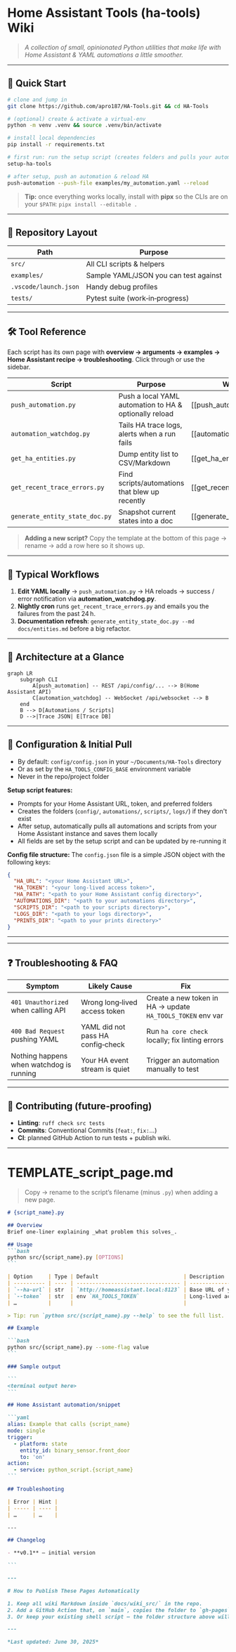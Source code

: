 # Home Assistant Tools (ha-tools) Wiki

> *A collection of small, opinionated Python utilities that make life with Home Assistant & YAML automations a little smoother.*

---

## 🚀 Quick Start

```bash
# clone and jump in
git clone https://github.com/apro187/HA-Tools.git && cd HA-Tools

# (optional) create & activate a virtual‑env
python -m venv .venv && source .venv/bin/activate

# install local dependencies
pip install -r requirements.txt

# first run: run the setup script (creates folders and pulls your automations/scripts from Home Assistant)
setup-ha-tools

# after setup, push an automation & reload HA
push-automation --push-file examples/my_automation.yaml --reload
```

> **Tip:** once everything works locally, install with **pipx** so the CLIs are on your `$PATH`: `pipx install --editable .`

---

## 📂 Repository Layout

| Path                  | Purpose                               |
| --------------------- | ------------------------------------- |
| `src/`                | All CLI scripts & helpers             |
| `examples/`           | Sample YAML/JSON you can test against |
| `.vscode/launch.json` | Handy debug profiles                  |
| `tests/`              | Pytest suite (work‑in‑progress)       |

---

## 🛠️ Tool Reference

Each script has its own page with **overview → arguments → examples → Home Assistant recipe → troubleshooting**. Click through or use the sidebar.

| Script                         | Purpose                                                | Wiki page                        |
| ------------------------------ | ------------------------------------------------------ | -------------------------------- |
| `push_automation.py`           | Push a local YAML automation to HA & optionally reload | [[push_automation]]              |
| `automation_watchdog.py`       | Tails HA trace logs, alerts when a run fails           | [[automation_watchdog]]          |
| `get_ha_entities.py`           | Dump entity list to CSV/Markdown                       | [[get_ha_entities]]              |
| `get_recent_trace_errors.py`   | Find scripts/automations that blew up recently         | [[get_recent_trace_errors]]      |
| `generate_entity_state_doc.py` | Snapshot current states into a doc                     | [[generate_entity_state_doc]]    |

> **Adding a new script?**  Copy the template at the bottom of this page → rename → add a row here so it shows up.

---

## 🔄 Typical Workflows

1. **Edit YAML locally** → `push_automation.py` → HA reloads → success / error notification via **automation_watchdog.py**.
2. **Nightly cron** runs `get_recent_trace_errors.py` and emails you the failures from the past 24 h.
3. **Documentation refresh**: `generate_entity_state_doc.py --md docs/entities.md` before a big refactor.

---

## 🧩 Architecture at a Glance

```mermaid
graph LR
    subgraph CLI
        A[push_automation] -- REST /api/config/... --> B(Home Assistant API)
        C[automation_watchdog] -- WebSocket /api/websocket --> B
    end
    B --> D[Automations / Scripts]
    D -->|Trace JSON| E[Trace DB]
```

---

## 🔐 Configuration & Initial Pull

- By default: `config/config.json` in your `~/Documents/HA-Tools` directory
- Or as set by the `HA_TOOLS_CONFIG_BASE` environment variable
- Never in the repo/project folder

**Setup script features:**
- Prompts for your Home Assistant URL, token, and preferred folders
- Creates the folders (`config/`, `automations/`, `scripts/`, `logs/`) if they don't exist
- After setup, automatically pulls all automations and scripts from your Home Assistant instance and saves them locally
- All fields are set by the setup script and can be updated by re-running it

**Config file structure:**
The `config.json` file is a simple JSON object with the following keys:

```json
{
  "HA_URL": "<your Home Assistant URL>",
  "HA_TOKEN": "<your long-lived access token>",
  "HA_PATH": "<path to your Home Assistant config directory>",
  "AUTOMATIONS_DIR": "<path to your automations directory>",
  "SCRIPTS_DIR": "<path to your scripts directory>",
  "LOGS_DIR": "<path to your logs directory>",
  "PRINTS_DIR": "<path to your prints directory>"
}
```
---

---

## ❓ Troubleshooting & FAQ

| Symptom                                  | Likely Cause                      | Fix                                                        |
| ---------------------------------------- | --------------------------------- | ---------------------------------------------------------- |
| `401 Unauthorized` when calling API      | Wrong long‑lived access token     | Create a new token in HA → update `HA_TOOLS_TOKEN` env var |
| `400 Bad Request` pushing YAML           | YAML did not pass HA config‑check | Run `ha core check` locally; fix linting errors            |
| Nothing happens when watchdog is running | Your HA event stream is quiet     | Trigger an automation manually to test                     |

---

## 🤝 Contributing (future‑proofing)

- **Linting**: `ruff check src tests`
- **Commits**: Conventional Commits (`feat:`, `fix:`…)
- **CI**: planned GitHub Action to run tests + publish wiki.

---

# TEMPLATE_script_page.md

> Copy → rename to the script’s filename (minus `.py`) when adding a new page.

````markdown
# {script_name}.py

## Overview
Brief one‑liner explaining _what problem this solves_.

## Usage
```bash
python src/{script_name}.py [OPTIONS]
```

| Option     | Type | Default                           | Description                  |
| ---------- | ---- | --------------------------------- | ---------------------------- |
| `--ha-url` | str  | `http://homeassistant.local:8123` | Base URL of your HA instance |
| `--token`  | str  | env `HA_TOOLS_TOKEN`              | Long‑lived access token      |
| …          |      |                                   |                              |

> Tip: run `python src/{script_name}.py --help` to see the full list.

## Example

```bash
python src/{script_name}.py --some-flag value
```

### Sample output

```
<terminal output here>
```

## Home Assistant automation/snippet

```yaml
alias: Example that calls {script_name}
mode: single
trigger:
  - platform: state
    entity_id: binary_sensor.front_door
    to: 'on'
action:
  - service: python_script.{script_name}
```

## Troubleshooting

| Error | Hint |
| ----- | ---- |
| …     | …    |

---

## Changelog

- **v0.1** – initial version

```

---

# How to Publish These Pages Automatically

1. Keep all wiki Markdown inside `docs/wiki_src/` in the repo.  
2. Add a GitHub Action that, on `main`, copies the folder to `gh-pages` → pushes to the Wiki using a bot token.  
3. Or keep your existing shell script – the folder structure above will still work.

---

*Last updated: June 30, 2025*
